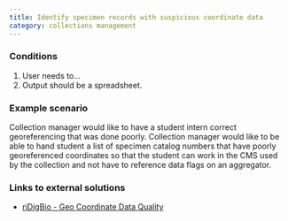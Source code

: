 ```yaml
---
title: Identify specimen records with suspicious coordinate data
category: collections management
---
```


### Conditions

1. User needs to...
1. Output should be a spreadsheet.

### Example scenario

Collection manager would like to have a student intern correct georeferencing that was done poorly. Collection manager would like to be able to hand student a list of specimen catalog numbers that have poorly georeferenced coordinates so that the student can work in the CMS used by the collection and not have to reference data flags on an aggregator.

### Links to external solutions
- [riDigBio - Geo Coordinate Data Quality](https://github.com/ekrimmel/idigbio-api-dq-geo)
